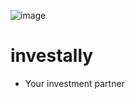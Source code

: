 ![image](https://github.com/user-attachments/assets/9f25cd48-6571-474b-8df9-2231bc6f045b)


# investally
- Your investment partner

